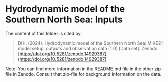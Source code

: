 # Hydrodynamic model of the Southern North Sea: Inputs
The content of this folder is cited by:

> DHI. (2024). Hydrodynamic model of the Southern North Sea: MIKE21 model setup, outputs and observation data (1.0) [Data set]. Zenodo. [https://doi.org/10.5281/zenodo.14929387](https://doi.org/10.5281/zenodo.14929387)

Note: You can find more information in the README.md file in the other zip-file in Zenodo. Consult that zip-file for background information on the data. 